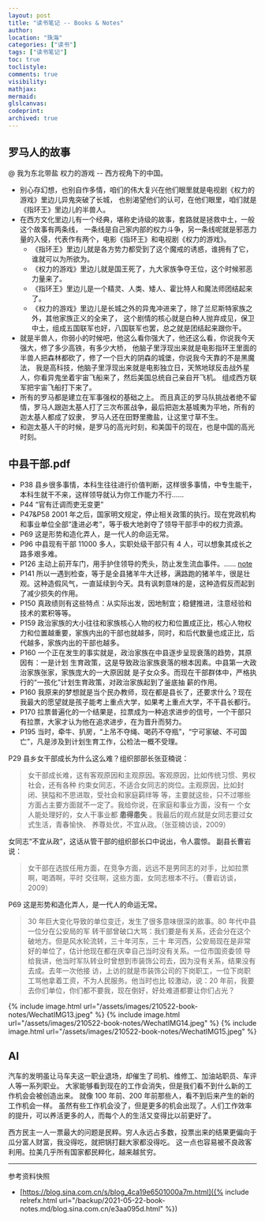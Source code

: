 ```yaml
---
layout: post
title: "读书笔记 -- Books & Notes"
author:
location: "珠海"
categories: ["读书"]
tags: ["读书笔记"]
toc: true
toclistyle:
comments: true
visibility:
mathjax:
mermaid:
glslcanvas:
codeprint:
archived: true
---
```



## 罗马人的故事

@ 我为东北带盐 权力的游戏 -- 西方视角下的中国。

* 别心存幻想，也别自作多情，咱们的伟大复兴在他们眼里就是电视剧《权力的游戏》里边儿异鬼突破了长城，
    也别渴望他们的认可，在他们眼里，咱们就是《指环王》里边儿的半兽人。
* 在西方文化里边儿有一个经典，堪称史诗级的故事，套路就是拯救中土，一般这个故事有两条线，
    一条线是自己家内部的权力斗争，另一条线呢就是邪恶力量的入侵，代表作有两个，电影《指环王》和电视剧《权力的游戏》。
    * 《指环王》里边儿就是各方势力都受到了这个魔戒的诱惑，谁拥有了它，谁就可以为所欲为。
    * 《权力的游戏》里边儿就是国王死了，九大家族争夺王位，这个时候邪恶力量来了。
    * 《指环王》里边儿是一个精灵、人类、矮人、霍比特人和魔法师团结起来了。
    * 《权力的游戏》里边儿是长城之外的异鬼冲进来了，除了兰尼斯特家族之外，其他家族正义的全来了，
        这个剧情的核心就是白种人抛弃成见，保卫中土，组成五国联军也好，八国联军也罢，总之就是团结起来跟你干。
* 就是半兽人，你弱小的时候吧，他这么看你强大了，他还这么看，你说我今天强大，修了多少高铁，有多少大桥，
    他脑子里浮现出来就是电影指环王里面的半兽人把森林都砍了，修了一个巨大的阴森的城堡，你说我今天靠的不是黑魔法，
    我是高科技，他脑子里浮现出来就是电影独立日，天煞地球反击战外星人，你看异鬼坐着宇宙飞船来了，然后美国总统自己亲自开飞机。
    组成西方联军把宇宙飞船打下来了。
* 所有的罗马都是建立在军事强权的基础之上。
    而且真正的罗马队挑战者绝不留情，罗马人跟迦太基人打了三次布匿战争，最后把迦太基城夷为平地，所有的迦太基人都成了奴隶，
    罗马人还在田野里撒盐，让这里寸草不生。
* 和迦太基人干的时候，是罗马的高光时刻，和美国干的现在，也是中国的高光时刻。


## 中县干部.pdf

* P38 县乡很多事情，本科生往往进行价值判断，这样很多事情，中专生能干，本科生就干不来，这样领导就认为你工作能力不行……
* P44 “官有迁调而吏无变更”
* P47&P58 2001 年之后，国家明文规定，停止相关政策的执行。现在党政机构和事业单位全部“逢进必考”，等于极大地剥夺了领导干部手中的权力资源。
* P69 这是形势和造化弄人，是一代人的命运无常。
* P96 中县现有干部 11000 多人，实职处级干部只有 4 人，可以想象其成长之路多艰多难。
* P126 主动上前开车门，用手护住领导的秃头，防止发生流血事件。…… [note](https://blog.sina.com.cn/s/blog_4ca19e6501000a7m.html)
* P141 所以一遇到检查，等于是全县猪羊牛大迁移，满路跑的猪羊牛，很是壮观。这种造假风气，一直延续到今天。具有讽刺意味的是，这种造假反而起到了减少损失的作用。
* P150 真政绩则有这些特点：从实际出发，因地制宜；稳健推进，注意经验和技术的累积等等。
* P159 政治家族的大小往往和家族核心人物的权力和位置成正比，核心人物权力和位置越重要，家族内出的干部也就越多，同时，和后代数量也成正比，后代越多，家族内出的干部也越多。
* P160 一个正在发生的事实就是，政治家族在中县逐步呈现衰落的趋势，其原因有：一是计划
    生育政策，这是导致政治家族衰落的根本因素。中县第一大政治家族张家，家族庞大的一大原因就
    是子女众多。而现在干部群体中，严格执行的“一孩化”计划生育政策，对政治家族起到了釜底抽
    薪的作用。
* P160 我原来的梦想就是当个民办教师，现在都是县长了，还要求什么？现在我最大的愿望就是孩子能考上重点大学，如果考上重点大学，不干县长都行。
* P170 拉票普遍化的一个结果是，拉票成为一种追求进步的信号，一个干部只有拉票，大家才认为他在追求进步，在为晋升而努力。
* P195 当时，牵牛、扒房，“上吊不夺绳、喝药不夺瓶”，“宁可家破、不可国亡”，凡是涉及到计划生育工作，公检法一概不受理。

P29 县乡女干部成长为什么这么难？组织部部长张亚楠说：
> 女干部成长难，这有客观原因和主观原因。客观原因，比如传统习惯、男权社会，还有各种
> 约束女同志，不适合女同志的岗位。主观原因，比如封闭、狭隘和不思进取，受社会和家庭羁绊等
> 等，主要就这些，只不过哪些方面占主要方面就不一定了。我给你说，在家庭和事业方面，没有一
> 个女人能处理好的，女人干事业都 **患得患失** 。我最后的观点就是女同志要过女式生活，青春愉快、
> 养尊处优，不宜从政。（张亚楠访谈，2009）

女同志“不宜从政”，这话从管干部的组织部长口中说出，令人震惊。
副县长曹岩说：
> 女干部在选拔任用方面，在竞争方面，远远不是男同志的对手，比如拉票啊，喝酒啊，平时
> 交往啊，这些方面，女同志根本不行。（曹岩访谈，2009）

P69 这是形势和造化弄人，是一代人的命运无常。
> 30 年巨大变化导致的单位变迁，发生了很多意味很深的故事。80 年代中县一位分在公安局的军
> 转干部曾破口大骂：我们要是有关系，还会分在这个破地方。但是风水轮流转，三十年河东，三十
> 年河西，公安局现在是非常好的单位了，估计他现在都在庆幸自己当时没有关系。一位市国资委领
> 导给我讲，他当时军队转业时曾想到市装饰公司去，因为没有关系，结果没有去成。去年一次他接
> 访，上访的就是市装饰公司的下岗职工，一位下岗职工骂他拿着工资，不为人民服务。他当时也比
> 较激动，说：20 年前，我要去你们单位，你们都不要我，现在倒好，好处难道都要让你们占光？

{% include image.html url="/assets/images/210522-book-notes/WechatIMG13.jpeg" %}
{% include image.html url="/assets/images/210522-book-notes/WechatIMG14.jpeg" %}
{% include image.html url="/assets/images/210522-book-notes/WechatIMG15.jpeg" %}


## AI

汽车的发明虽让马车夫这一职业退场，却催生了司机、维修工、加油站职员、车评人等一系列职业。
大家能够看到现在的工作会消失，但是我们看不到什么新的工作机会会被创造出来。
就像 100 年前、200 年前那些人，看不到后来产生的新的工作机会一样。
虽然有些工作机会没了，但是更多的机会出现了。人们工作效率的提升，可以养活更多的人，而每个人的生活又变得比以前更好了。

西方民主一人一票最大的问题是民粹。穷人永远占多数，投票出来的结果更偏向于瓜分富人财富，我没得吃，就把锅打翻大家都没得吃。
这一点也容易被不良政客利用。拉美几乎所有国家都民粹化，越来越贫穷。



<hr class='reviewline'/>
<p class='reviewtip'><script type='text/javascript' src='{% include relref.html url="/assets/reviewjs/blogs/2021-05-22-book-notes.md.js" %}'></script></p>
<font class='ref_snapshot'>参考资料快照</font>

- [https://blog.sina.com.cn/s/blog_4ca19e6501000a7m.html]({% include relrefx.html url="/backup/2021-05-22-book-notes.md/blog.sina.com.cn/e3aa095d.html" %})
